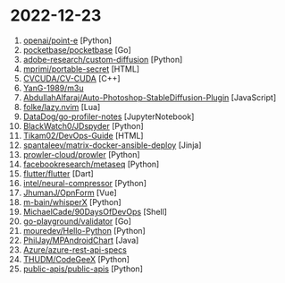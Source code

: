 # 2022-12-23

1. [openai/point-e](https://github.com/openai/point-e "Point cloud diffusion for 3D model synthesis") [Python]
2. [pocketbase/pocketbase](https://github.com/pocketbase/pocketbase "Open Source realtime backend in 1 file") [Go]
3. [adobe-research/custom-diffusion](https://github.com/adobe-research/custom-diffusion "Custom Diffusion: Multi-Concept Customization of Text-to-Image Diffusion") [Python]
4. [mprimi/portable-secret](https://github.com/mprimi/portable-secret "Better privacy without special software") [HTML]
5. [CVCUDA/CV-CUDA](https://github.com/CVCUDA/CV-CUDA "CV-CUDA™ is an open-source, graphics processing unit (GPU)-accelerated library for cloud-scale image processing and computer vision.") [C++]
6. [YanG-1989/m3u](https://github.com/YanG-1989/m3u "") 
7. [AbdullahAlfaraj/Auto-Photoshop-StableDiffusion-Plugin](https://github.com/AbdullahAlfaraj/Auto-Photoshop-StableDiffusion-Plugin "A user-friendly plug-in that makes it easy to generate stable diffusion images inside Photoshop using Automatic1111-sd-webui as a backend.") [JavaScript]
8. [folke/lazy.nvim](https://github.com/folke/lazy.nvim "💤 A modern plugin manager for Neovim") [Lua]
9. [DataDog/go-profiler-notes](https://github.com/DataDog/go-profiler-notes "felixge's notes on the various go profiling methods that are available.") [JupyterNotebook]
10. [BlackWatch0/JDspyder](https://github.com/BlackWatch0/JDspyder "京东预约&抢购脚本，可以自定义商品链接") [Python]
11. [Tikam02/DevOps-Guide](https://github.com/Tikam02/DevOps-Guide "DevOps Guide - Development to Production all configurations with basic notes to debug efficiently.") [HTML]
12. [spantaleev/matrix-docker-ansible-deploy](https://github.com/spantaleev/matrix-docker-ansible-deploy "🐳 Matrix (An open network for secure, decentralized communication) server setup using Ansible and Docker") [Jinja]
13. [prowler-cloud/prowler](https://github.com/prowler-cloud/prowler "Prowler is an Open Source Security tool to perform Cloud Security best practices assessments, audits, incident response, continuous monitoring, hardening and forensics readiness. It contains hundreds of controls covering CIS, PCI-DSS, ISO27001, GDPR, HIPAA, FFIEC, SOC2, AWS FTR, ENS and custom security frameworks.") [Python]
14. [facebookresearch/metaseq](https://github.com/facebookresearch/metaseq "Repo for external large-scale work") [Python]
15. [flutter/flutter](https://github.com/flutter/flutter "Flutter makes it easy and fast to build beautiful apps for mobile and beyond") [Dart]
16. [intel/neural-compressor](https://github.com/intel/neural-compressor "Intel® Neural Compressor (formerly known as Intel® Low Precision Optimization Tool), targeting to provide unified APIs for network compression technologies, such as low precision quantization, sparsity, pruning, knowledge distillation, across different deep learning frameworks to pursue optimal inference performance.") [Python]
17. [JhumanJ/OpnForm](https://github.com/JhumanJ/OpnForm "Simple and open-source form builder") [Vue]
18. [m-bain/whisperX](https://github.com/m-bain/whisperX "WhisperX: Automatic Speech Recognition with Word-level Timestamps.") [Python]
19. [MichaelCade/90DaysOfDevOps](https://github.com/MichaelCade/90DaysOfDevOps "This repository is my documenting repository for learning the world of DevOps. I started this journey on the 1st January 2022 and I plan to run to March 31st for a complete 90-day romp on spending an hour a day including weekends to get a foundational knowledge across a lot of different areas that make up DevOps.") [Shell]
20. [go-playground/validator](https://github.com/go-playground/validator "💯Go Struct and Field validation, including Cross Field, Cross Struct, Map, Slice and Array diving") [Go]
21. [mouredev/Hello-Python](https://github.com/mouredev/Hello-Python "Python desde cero") [Python]
22. [PhilJay/MPAndroidChart](https://github.com/PhilJay/MPAndroidChart "A powerful 🚀 Android chart view / graph view library, supporting line- bar- pie- radar- bubble- and candlestick charts as well as scaling, panning and animations.") [Java]
23. [Azure/azure-rest-api-specs](https://github.com/Azure/azure-rest-api-specs "The source for REST API specifications for Microsoft Azure.") 
24. [THUDM/CodeGeeX](https://github.com/THUDM/CodeGeeX "CodeGeeX: An Open Multilingual Code Generation Model") [Python]
25. [public-apis/public-apis](https://github.com/public-apis/public-apis "A collective list of free APIs") [Python]
